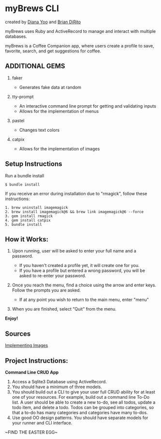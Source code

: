 # myBrews CLI

created by [Diana Yoo](https://github.com/dianajyoo) and [Brian DiRito](https://github.com/bcdirito)

myBrews uses Ruby and ActiveRecord to manage and interact with multiple databases.

myBrews is a Coffee Companion app, where users create a profile to save, favorite,
search, and get suggestions for coffee.

## ADDITIONAL GEMS
  1. faker
      - Generates fake data at random

  2. tty-prompt
      - An interactive command line prompt for getting and validating inputs
      - Allows for the implementation of menus

  3. pastel
      - Changes text colors

  4. catpix
      - Allows for the implementation of images

## Setup Instructions

Run a bundle install
 ``` 
 $ bundle install
 ```

If you receive an error during installation due to "rmagick", follow these instructions:
  ```
  1. brew uninstall imagemagick
  2. brew install imagemagick@6 && brew link imagemagick@6 --force
  3. gem install rmagick
  4. gem install catpix
  5. bundle install
  ```
  

## How it Works:
  1. Upon running, user will be asked to enter your full name and a password.
      - If you haven't created a profile yet, it will create one for you.
      - If you have a profile but entered a wrong password, you will be asked to re-enter your password.

  2. Once you reach the menu, find a choice using the arrow and enter keys. Follow the prompts you are asked.
      - If at any point you wish to return to the main menu, enter "menu"

  3. When you are finished, select "Quit" from the menu.


**Enjoy!**

## Sources

[Implementing Images](https://radek.io/2015/06/29/catpix/)

## Project Instructions:
**Command Line CRUD App**
  1. Access a Sqlite3 Database using ActiveRecord.
  2. You should have a minimum of three models.
  3. You should build out a CLI to give your user full CRUD ability for at least one of your resources. For example, build out a command line To-Do list. A user should be able to create a new to-do, see all todos, update a todo item, and delete a todo. Todos can be grouped into categories, so that a to-do has many categories and categories have many to-dos.
  4. Use good OO design patterns. You should have separate models for your runner and CLI interface.


















  ~FIND THE EASTER EGG~
